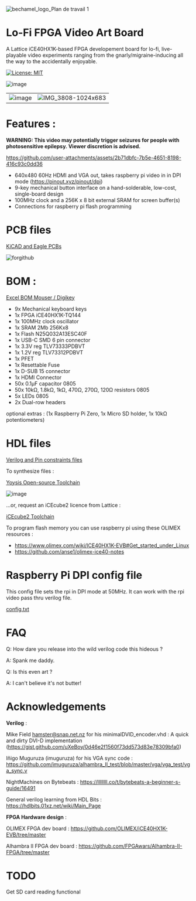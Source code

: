 ![bechamel_logo_Plan de travail 1](https://github.com/user-attachments/assets/a3b16d4a-b1e6-4357-a8fe-4a8e616bc0d5)

# Lo-Fi FPGA Video Art Board

A Lattice iCE40HX1K-based FPGA developement board for lo-fi, live-playable video experiments ranging from the gnarly/migraine-inducing all the way to the accidentally enjoyable.

[![License: MIT](https://img.shields.io/badge/License-MIT-yellow.svg)](https://opensource.org/licenses/MIT)

![image](https://github.com/user-attachments/assets/bf17c343-4a2a-4723-ada7-5bc602cbb8f3) 


|                          |                          |
:-------------------------:|:-------------------------:
![image](https://github.com/user-attachments/assets/ec43d231-f804-41db-ba54-e15a378fc0b0)  | ![IMG_3808-1024x683](https://github.com/user-attachments/assets/49c9bb74-0dcc-44ab-9191-4f8257c90dd5)



# Features :

**WARNING: This video may potentially trigger seizures for people with photosensitive epilepsy. Viewer discretion is advised.**


https://github.com/user-attachments/assets/2b71dbfc-7b5e-4651-8198-416c93c0dd36


- 640x480 60Hz HDMI and VGA out, takes raspberry pi video in in DPI mode (https://pinout.xyz/pinout/dpi)
- 9-key mechanical button interface on a hand-solderable, low-cost, single-board design
- 100MHz clock and a 256K x 8 bit external SRAM for screen buffer(s)
- Connections for raspberry pi flash programming


# PCB files

[KiCAD and Eagle PCBs](https://github.com/preparedinstruments/bechamel/tree/main/PCB)

![forgithub](https://github.com/user-attachments/assets/98a38d7d-9e5c-442e-bc27-7d2fbf7a9336)


# BOM :

[Excel BOM Mouser / Digikey ](https://github.com/preparedinstruments/bechamel/tree/main/BOM)

- 9x Mechanical keyboard keys
- 1x FPGA iCE40HX1K-TQ144
- 1x 100MHz clock oscillator
- 1x SRAM 2Mb 256Kx8
- 1x Flash N25Q032A13ESC40F
- 1x USB-C SMD 6 pin connector
- 1x 3.3V reg TLV73333PDBVT 
- 1x 1.2V reg TLV73312PDBVT
- 1x PFET
- 1x Resettable Fuse
- 1x D-SUB 15 connector
- 1x HDMI Connector 
- 50x 0.1µF capacitor 0805
- 50x  10kΩ, 1.8kΩ, 1kΩ, 470Ω, 270Ω, 120Ω resistors 0805
- 5x LEDs 0805
- 2x Dual-row headers

optional extras : (1x Raspberry Pi Zero, 1x Micro SD holder, 1x 10kΩ potentiometers)


# HDL files

[Verilog and Pin constraints files ](https://github.com/preparedinstruments/bechamel/tree/main/verilog)

To synthesize files :

[Yoysis Open-source Toolchain ](https://github.com/YosysHQ/yosys)

![image](https://github.com/user-attachments/assets/e97e0af4-468f-498d-b59e-337a35ea7318)

...or, request an iCEcube2 licence from Lattice :

[iCEcube2 Toolchain](https://www.latticesemi.com/iCEcube2)

To program flash memory you can use raspberry pi using these OLIMEX resources :

- https://www.olimex.com/wiki/ICE40HX1K-EVB#Get_started_under_Linux
- https://github.com/anse1/olimex-ice40-notes

# Raspberry Pi DPI config file

This config file sets the rpi in DPI mode at 50MHz. It can work with the rpi video pass thru verilog file.

[config.txt](https://github.com/preparedinstruments/bechamel/tree/main/raspberry_pi)


# FAQ

Q: How dare you release into the wild verilog code this hideous ?

A: Spank me daddy.

Q: Is this even art ?

A: I can't believe it's not butter! 


# Acknowledgements


**Verilog** :

Mike Field <hamster@snap.net.nz> for his minimalDVID_encoder.vhd : A quick and dirty DVI-D implementation (https://gist.github.com/uXeBoy/0d46e2f1560f73dd573d83e78309bfa0)

Iñigo Muguruza (imuguruza) for his VGA sync code : https://github.com/imuguruza/alhambra_II_test/blob/master/vga/vga_test/vga_sync.v

NightMachines on Bytebeats : https://llllllll.co/t/bytebeats-a-beginner-s-guide/16491

General verilog learning from HDL Bits : https://hdlbits.01xz.net/wiki/Main_Page

**FPGA Hardware design** :

OLIMEX FPGA dev board : https://github.com/OLIMEX/iCE40HX1K-EVB/tree/master

Alhambra II FPGA dev board : https://github.com/FPGAwars/Alhambra-II-FPGA/tree/master


# TODO

Get SD card reading functional
